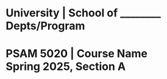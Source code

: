 # University | School of ________<br>Depts/Program

# PSAM 5020 | Course Name<br>Spring 2025, Section A

